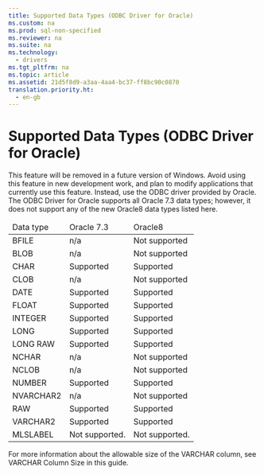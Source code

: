 ```yaml
---
title: Supported Data Types (ODBC Driver for Oracle)
ms.custom: na
ms.prod: sql-non-specified
ms.reviewer: na
ms.suite: na
ms.technology: 
  - drivers
ms.tgt_pltfrm: na
ms.topic: article
ms.assetid: 21d5f8d9-a3aa-4aa4-bc37-ff8bc90c0870
translation.priority.ht: 
  - en-gb
---
```

# Supported Data Types (ODBC Driver for Oracle)
<?xml version="1.0" encoding="utf-8"?>
<developerConceptualDocument xmlns="http://ddue.schemas.microsoft.com/authoring/2003/5" xmlns:xlink="http://www.w3.org/1999/xlink" xmlns:xsi="http://www.w3.org/2001/XMLSchema-instance" xsi:schemaLocation="http://ddue.schemas.microsoft.com/authoring/2003/5 http://dduestorage.blob.core.windows.net/ddueschema/developer.xsd">
  <introduction>
    <alert class="important">
      <para>This feature will be removed in a future version of Windows. Avoid using this feature in new development work, and plan to modify applications that currently use this feature. Instead, use the ODBC driver provided by Oracle.</para>
    </alert>
    <para>The ODBC Driver for Oracle supports all Oracle 7.3 data types; however, it does not support any of the new Oracle8 data types listed here.</para>
    <table xmlns:caps="http://schemas.microsoft.com/build/caps/2013/11">
      <thead>
        <tr>
          <TD>
            <para>Data type</para>
          </TD>
          <TD>
            <para>Oracle 7.3</para>
          </TD>
          <TD>
            <para>Oracle8</para>
          </TD>
        </tr>
      </thead>
      <tbody>
        <tr>
          <TD>
            <para>BFILE</para>
          </TD>
          <TD>
            <para>n/a</para>
          </TD>
          <TD>
            <para>Not supported</para>
          </TD>
        </tr>
        <tr>
          <TD>
            <para>BLOB</para>
          </TD>
          <TD>
            <para>n/a</para>
          </TD>
          <TD>
            <para>Not supported</para>
          </TD>
        </tr>
        <tr>
          <TD>
            <para>CHAR</para>
          </TD>
          <TD>
            <para>Supported</para>
          </TD>
          <TD>
            <para>Supported</para>
          </TD>
        </tr>
        <tr>
          <TD>
            <para>CLOB</para>
          </TD>
          <TD>
            <para>n/a</para>
          </TD>
          <TD>
            <para>Not supported</para>
          </TD>
        </tr>
        <tr>
          <TD>
            <para>DATE</para>
          </TD>
          <TD>
            <para>Supported</para>
          </TD>
          <TD>
            <para>Supported</para>
          </TD>
        </tr>
        <tr>
          <TD>
            <para>FLOAT</para>
          </TD>
          <TD>
            <para>Supported</para>
          </TD>
          <TD>
            <para>Supported</para>
          </TD>
        </tr>
        <tr>
          <TD>
            <para>INTEGER</para>
          </TD>
          <TD>
            <para>Supported</para>
          </TD>
          <TD>
            <para>Supported</para>
          </TD>
        </tr>
        <tr>
          <TD>
            <para>LONG</para>
          </TD>
          <TD>
            <para>Supported</para>
          </TD>
          <TD>
            <para>Supported</para>
          </TD>
        </tr>
        <tr>
          <TD>
            <para>LONG RAW</para>
          </TD>
          <TD>
            <para>Supported</para>
          </TD>
          <TD>
            <para>Supported</para>
          </TD>
        </tr>
        <tr>
          <TD>
            <para>NCHAR</para>
          </TD>
          <TD>
            <para>n/a</para>
          </TD>
          <TD>
            <para>Not supported</para>
          </TD>
        </tr>
        <tr>
          <TD>
            <para>NCLOB</para>
          </TD>
          <TD>
            <para>n/a</para>
          </TD>
          <TD>
            <para>Not supported</para>
          </TD>
        </tr>
        <tr>
          <TD>
            <para>NUMBER</para>
          </TD>
          <TD>
            <para>Supported</para>
          </TD>
          <TD>
            <para>Supported</para>
          </TD>
        </tr>
        <tr>
          <TD>
            <para>NVARCHAR2</para>
          </TD>
          <TD>
            <para>n/a</para>
          </TD>
          <TD>
            <para>Not supported</para>
          </TD>
        </tr>
        <tr>
          <TD>
            <para>RAW</para>
          </TD>
          <TD>
            <para>Supported</para>
          </TD>
          <TD>
            <para>Supported</para>
          </TD>
        </tr>
        <tr>
          <TD>
            <para>VARCHAR2</para>
          </TD>
          <TD>
            <para>Supported</para>
          </TD>
          <TD>
            <para>Supported</para>
          </TD>
        </tr>
        <tr>
          <TD>
            <para>MLSLABEL</para>
          </TD>
          <TD>
            <para>Not supported. </para>
          </TD>
          <TD>
            <para>Not supported.</para>
          </TD>
        </tr>
      </tbody>
    </table>
    <alert class="note">
      <para>For more information about the allowable size of the VARCHAR column, see <legacyLink xlink:href="eb4cb410-3d00-4251-8c5e-a06f36c4dac7">VARCHAR Column Size</legacyLink> in this guide.</para>
    </alert>
  </introduction>
  <relatedTopics />
</developerConceptualDocument>